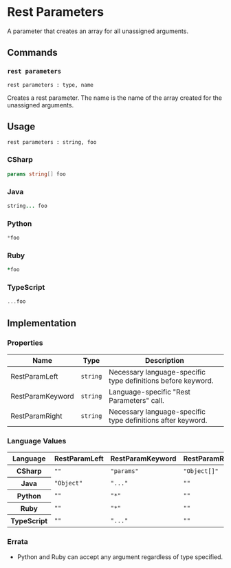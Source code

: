 # Rest Parameters

A parameter that creates an array for all unassigned arguments.


## Commands

### `rest parameters`

`rest parameters : type, name`

Creates a rest parameter.
The name is the name of the array created for the unassigned arguments.

## Usage

```gls
rest parameters : string, foo
```

### CSharp

```csharp
params string[] foo
```

### Java

```java
string... foo
```
### Python

```python
*foo
```

### Ruby

```ruby
*foo
```

### TypeScript

```typescript
...foo
```


## Implementation

### Properties

<table>
    <thead>
        <th>Name</th>
        <th>Type</th>
        <th>Description</th>
    </thead>
    <tbody>
        <tr>
            <td>RestParamLeft</td>
            <td><code>string</code></td>
            <td>Necessary language-specific type definitions before keyword.</td>
        </tr>
        <tr>
            <td>RestParamKeyword</td>
            <td><code>string</code></td>
            <td>Language-specific "Rest Parameters" call.</td>
        </tr>
        <tr>
            <td>RestParamRight</td>
            <td><code>string</code></td>
            <td>Necessary language-specific type definitions after keyword.</td>
        </tr>
    </tbody>
</table>

### Language Values

<table>
    <thead>
        <th>Language</th>
        <th>RestParamLeft</th>
        <th>RestParamKeyword</th>
        <th>RestParamRight</th>
    </thead>
    <tbody>
        <tr>
            <th>CSharp</th>
            <td><code>""</code></td>
            <td><code>"params"</code></td>
            <td><code>"Object[]"</code></td>
        </tr>
        <tr>
            <th>Java</th>
            <td><code>"Object"</code></td>
            <td><code>"..."</code></td>
            <td><code>""</code></td>
        </tr>
        <tr>
            <th>Python</th>
            <td><code>""</code></td>
            <td><code>"*"</code></td>
            <td><code>""</code></td>
        </tr>
        <tr>
            <th>Ruby</th>
            <td><code>""</code></td>
            <td><code>"*"</code></td>
            <td><code>""</code></td>
        </tr>
        <tr>
            <th>TypeScript</th>
            <td><code>""</code></td>
            <td><code>"..."</code></td>
            <td><code>""</code></td>
        </tr>
    </tbody>
</table>

### Errata

* Python and Ruby can accept any argument regardless of type specified.
